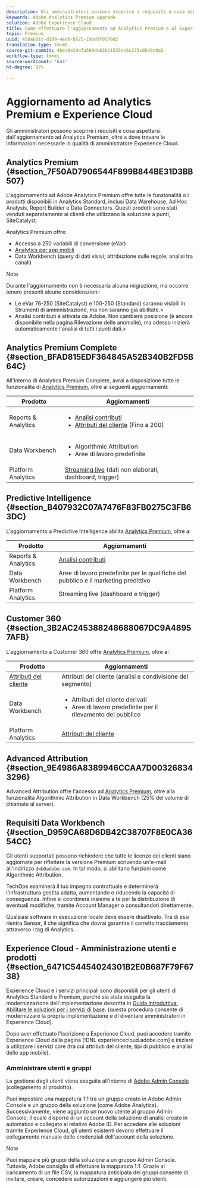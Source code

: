 ```yaml
---
description: Gli amministratori possono scoprire i requisiti e cosa aspettarsi dall'aggiornamento ad Analytics Premium, oltre a dove trovare le informazioni necessarie in qualità di amministratore Experience Cloud.
keywords: Adobe Analytics Premium upgrade
solution: Adobe Experience Cloud
title: Come effettuare l'aggiornamento ad Analytics Premium e al Experience Cloud  | Adobe Experience Cloud
topic: Premium
uuid: 450a601c-d199-4e90-b525-19bd9f9576d2
translation-type: tm+mt
source-git-commit: 4bea0c29afa580dc63b21535ce5c275cd649c9a5
workflow-type: tm+mt
source-wordcount: '644'
ht-degree: 97%

---
```



# Aggiornamento ad Analytics Premium e Experience Cloud

Gli amministratori possono scoprire i requisiti e cosa aspettarsi dall&#39;aggiornamento ad Analytics Premium, oltre a dove trovare le informazioni necessarie in qualità di amministratore Experience Cloud.

## Analytics Premium {#section_7F50AD7906544F899B844BE31D3BB507}

L&#39;aggiornamento ad Adobe Analytics Premium offre tutte le funzionalità o i prodotti disponibili in Analytics Standard, inclusi Data Warehouse, Ad Hoc Analysis, Report Builder e Data Connectors. Questi prodotti sono stati venduti separatamente ai clienti che utilizzano la soluzione a punti, SiteCatalyst.

Analytics Premium offre:

* Accesso a 250 variabili di conversione (eVar)
* [Analytics per app mobili](https://docs.adobe.com/content/help/it-IT/mobile-services/using/home.html)
* Data Workbench (query di dati visivi; attribuzione sulle regole; analisi tra canali)

>[!NOTE]
>
>Durante l&#39;aggiornamento non è necessaria alcuna migrazione, ma occorre tenere presenti alcune considerazioni:
>
>* Le eVar 76-250 (SiteCatalyst) e 100-250 (Standard) saranno visibili in Strumenti di amministrazione, ma non saranno già abilitate.>
>* Analisi contributi è attivata da Adobe. Non cambierà posizione (è ancora disponibile nella pagina Rilevazione delle anomalie), ma adesso inizierà automaticamente l&#39;analisi di tutti i punti dati.>


## Analytics Premium Complete {#section_BFAD815EDF364845A52B340B2FD5B64C}

All&#39;interno di Analytics Premium Complete, avrai a disposizione tutte le funzionalità di [Analytics Premium](../admin-getting-started/upgrade-to-analytics-premium.md#section_7F50AD7906544F899B844BE31D3BB507), oltre ai seguenti aggiornamenti:

| Prodotto | Aggiornamenti |
|--- |--- |
| Reports &amp; Analytics | <ul><li>[Analisi contributi](https://docs.adobe.com/content/help/it-IT/analytics/analyze/analysis-workspace/virtual-analyst/contribution-analysis/ca-tokens.html)</li><li>[Attributi del cliente](../attributes/attributes.md#concept_ACFEE7C8B8E94875BA0825CDF4913AF1) (Fino a 200)</li></ul> |
| Data Workbench | <ul><li>Algorithmic Attribution</li><li>Aree di lavoro predefinite</li></ul> |
| Platform Analytics | [Streaming live](https://helpx.adobe.com/it/analytics/kb/getting-started-with-livestream-api.html) (dati non elaborati, dashboard, trigger) |

## Predictive Intelligence {#section_B407932C07A7476F83FB0275C3FB63DC}

L&#39;aggiornamento a Predictive Intelligence abilita [Analytics Premium](../admin-getting-started/upgrade-to-analytics-premium.md#section_7F50AD7906544F899B844BE31D3BB507), oltre a:

| Prodotto | Aggiornamenti |
|---|---|
| Reports &amp; Analytics | [Analisi contributi](https://docs.adobe.com/content/help/it-IT/analytics/analyze/analysis-workspace/virtual-analyst/contribution-analysis/ca-tokens.html) |
| Data Workbench | Aree di lavoro predefinite per le qualifiche del pubblico e il marketing predittivo |
| Platform Analytics | Streaming live (dashboard e trigger) |

## Customer 360 {#section_3B2AC245388248688067DC9A48957AFB}

L&#39;aggiornamento a Customer 360 offre [Analytics Premium](../admin-getting-started/upgrade-to-analytics-premium.md#section_7F50AD7906544F899B844BE31D3BB507), oltre a:

| Prodotto | Aggiornamenti |
|--- |--- |
| [Attributi del cliente](../attributes/attributes.md) | Attributi del cliente (analisi e condivisione del segmento) |
| Data Workbench | <ul><li>Attributi del cliente derivati</li><li>Aree di lavoro predefinite per il rilevamento del pubblico</li></ul> |
| Platform Analytics | [Attributi del cliente](../attributes/attributes.md) |

## Advanced Attribution {#section_9E4986A8389946CCAA7D003268343296}

Advanced Attribution offre l&#39;accesso ad [Analytics Premium](../admin-getting-started/upgrade-to-analytics-premium.md#section_7F50AD7906544F899B844BE31D3BB507), oltre alla funzionalità Algorithmic Attribution in Data Workbench (25% del volume di chiamate al server).

## Requisiti Data Workbench {#section_D959CA68D6DB42C38707F8E0CA3654CC}

Gli utenti supportati possono richiedere che tutte le licenze dei clienti siano aggiornate per riflettere la versione Premium scrivendo un&#39;e-mail all&#39;indirizzo `dwb@adobe.com`. In tal modo, si abilitano funzioni come Algorithmic Attribution.

TechOps esaminerà il tuo impegno contrattuale e determinerà l&#39;infrastruttura gestita adatta, aumentando o riducendo la capacità di conseguenza. Infine si coordinerà insieme a te per la distribuzione di eventuali modifiche, tramite Account Manager o consultandoti direttamente.

Qualsiasi software in esecuzione locale deve essere disattivato. Tra di essi rientra Sensor, il che significa che dovrai garantire il corretto tracciamento attraverso i tag di Analytics.

## Experience Cloud - Amministrazione utenti e prodotti {#section_6471C54454024301B2E0B687F79F6738}

Experience Cloud e i servizi principali sono disponibili per gli utenti di Analytics Standard e Premium, purché sia stata eseguita la modernizzazione dell&#39;implementazione descritta in [Guida introduttiva: Abilitare le soluzioni per i servizi di base](../core-services/core-services.md#concept_07ED1D5C64234E77976E6D572E78FB9C). (questa procedura consente di modernizzare la propria implementazione e di diventare amministratori in Experience Cloud).

Dopo aver effettuato l&#39;iscrizione a Experience Cloud, puoi accedere tramite Experience Cloud dalla pagina [!DNL experiencecloud.adobe.com] e iniziare a utilizzare i servizi core (tra cui attributi del cliente, tipi di pubblico e analisi delle app mobile).

### Amministrare utenti e gruppi

La gestione degli utenti viene eseguita all&#39;interno di [Adobe Admin Console](https://helpx.adobe.com/it/enterprise/help/aedash.html) (collegamento al prodotto).

Puoi impostare una mappatura 1:1 tra un gruppo creato in Adobe Admin Console e un gruppo della soluzione (come Adobe Analytics). Successivamente, viene aggiunto un nuovo utente al gruppo Admin Console, il quale disporrà di un account della soluzione di analisi creato in automatico e collegato al relativo Adobe ID. Per accedere alle soluzioni tramite Experience Cloud, gli utenti esistenti devono effettuare il collegamento manuale delle credenziali dell&#39;account della soluzione.

>[!NOTE]
>
>Puoi mappare più gruppi della soluzione a un gruppo Admin Console. Tuttavia, Adobe consiglia di effettuare la mappatura 1:1. Grazie al caricamento di un file CSV, la mappatura anticipata dei gruppi consente di invitare, creare, concedere autorizzazioni e aggiungere più utenti.

